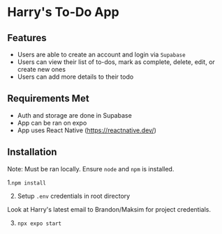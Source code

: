# Harry's To-Do App

## Features

- Users are able to create an account and login via `Supabase`
- Users can view their list of to-dos, mark as complete, delete, edit, or create new ones
- Users can add more details to their todo

## Requirements Met

- Auth and storage are done in Supabase
- App can be ran on expo
- App uses React Native (https://reactnative.dev/)

## Installation

Note: Must be ran locally. Ensure `node` and `npm` is installed.

1.`npm install`

2. Setup `.env` credentials in root directory

Look at Harry's latest email to Brandon/Maksim for project credentials.

3. `npx expo start`
